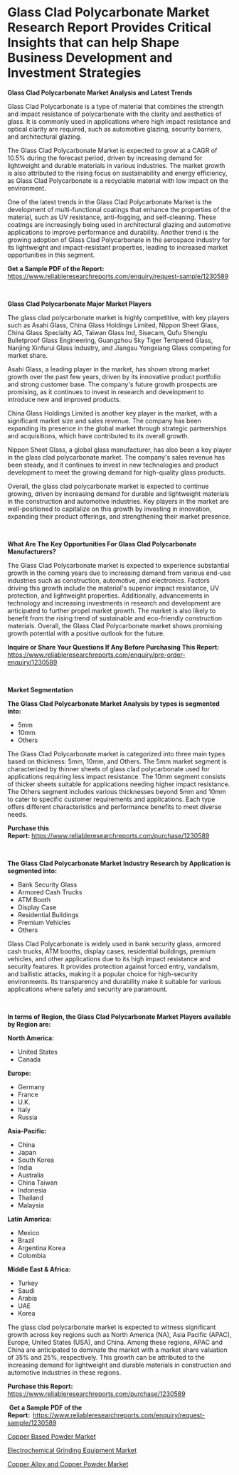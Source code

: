 <p><h1>Glass Clad Polycarbonate Market Research Report Provides Critical Insights that can help Shape Business Development and Investment Strategies</h1></p><p><strong>Glass Clad Polycarbonate Market Analysis and Latest Trends</strong></p>
<p><p>Glass Clad Polycarbonate is a type of material that combines the strength and impact resistance of polycarbonate with the clarity and aesthetics of glass. It is commonly used in applications where high impact resistance and optical clarity are required, such as automotive glazing, security barriers, and architectural glazing.</p><p>The Glass Clad Polycarbonate Market is expected to grow at a CAGR of 10.5% during the forecast period, driven by increasing demand for lightweight and durable materials in various industries. The market growth is also attributed to the rising focus on sustainability and energy efficiency, as Glass Clad Polycarbonate is a recyclable material with low impact on the environment.</p><p>One of the latest trends in the Glass Clad Polycarbonate Market is the development of multi-functional coatings that enhance the properties of the material, such as UV resistance, anti-fogging, and self-cleaning. These coatings are increasingly being used in architectural glazing and automotive applications to improve performance and durability. Another trend is the growing adoption of Glass Clad Polycarbonate in the aerospace industry for its lightweight and impact-resistant properties, leading to increased market opportunities in this segment.</p></p>
<p><strong>Get a Sample PDF of the Report:&nbsp;</strong> <a href="https://www.reliableresearchreports.com/enquiry/request-sample/1230589">https://www.reliableresearchreports.com/enquiry/request-sample/1230589</a></p>
<p>&nbsp;</p>
<p><strong>Glass Clad Polycarbonate Major Market Players</strong></p>
<p><p>The glass clad polycarbonate market is highly competitive, with key players such as Asahi Glass, China Glass Holdings Limited, Nippon Sheet Glass, China Glass Specialty AG, Taiwan Glass Ind, Sisecam, Qufu Shenglu Bulletproof Glass Engineering, Guangzhou Sky Tiger Tempered Glass, Nanjing Xinfurui Glass Industry, and Jiangsu Yongxiang Glass competing for market share.</p><p>Asahi Glass, a leading player in the market, has shown strong market growth over the past few years, driven by its innovative product portfolio and strong customer base. The company's future growth prospects are promising, as it continues to invest in research and development to introduce new and improved products.</p><p>China Glass Holdings Limited is another key player in the market, with a significant market size and sales revenue. The company has been expanding its presence in the global market through strategic partnerships and acquisitions, which have contributed to its overall growth.</p><p>Nippon Sheet Glass, a global glass manufacturer, has also been a key player in the glass clad polycarbonate market. The company's sales revenue has been steady, and it continues to invest in new technologies and product development to meet the growing demand for high-quality glass products.</p><p>Overall, the glass clad polycarbonate market is expected to continue growing, driven by increasing demand for durable and lightweight materials in the construction and automotive industries. Key players in the market are well-positioned to capitalize on this growth by investing in innovation, expanding their product offerings, and strengthening their market presence.</p></p>
<p>&nbsp;</p>
<p><strong>What Are The Key Opportunities For Glass Clad Polycarbonate Manufacturers?</strong></p>
<p><p>The Glass Clad Polycarbonate market is expected to experience substantial growth in the coming years due to increasing demand from various end-use industries such as construction, automotive, and electronics. Factors driving this growth include the material's superior impact resistance, UV protection, and lightweight properties. Additionally, advancements in technology and increasing investments in research and development are anticipated to further propel market growth. The market is also likely to benefit from the rising trend of sustainable and eco-friendly construction materials. Overall, the Glass Clad Polycarbonate market shows promising growth potential with a positive outlook for the future.</p></p>
<p><strong>Inquire or Share Your Questions If Any Before Purchasing This Report:</strong> <a href="https://www.reliableresearchreports.com/enquiry/pre-order-enquiry/1230589">https://www.reliableresearchreports.com/enquiry/pre-order-enquiry/1230589</a></p>
<p>&nbsp;</p>
<p><strong>Market Segmentation</strong></p>
<p><strong>The Glass Clad Polycarbonate Market Analysis by types is segmented into:</strong></p>
<p><ul><li>5mm</li><li>10mm</li><li>Others</li></ul></p>
<p><p>The Glass Clad Polycarbonate market is categorized into three main types based on thickness: 5mm, 10mm, and Others. The 5mm market segment is characterized by thinner sheets of glass clad polycarbonate used for applications requiring less impact resistance. The 10mm segment consists of thicker sheets suitable for applications needing higher impact resistance. The Others segment includes various thicknesses beyond 5mm and 10mm to cater to specific customer requirements and applications. Each type offers different characteristics and performance benefits to meet diverse needs.</p></p>
<p><strong>Purchase this Report:&nbsp;</strong><a href="https://www.reliableresearchreports.com/purchase/1230589">https://www.reliableresearchreports.com/purchase/1230589</a></p>
<p>&nbsp;</p>
<p><strong>The Glass Clad Polycarbonate Market Industry Research by Application is segmented into:</strong></p>
<p><ul><li>Bank Security Glass</li><li>Armored Cash Trucks</li><li>ATM Booth</li><li>Display Case</li><li>Residential Buildings</li><li>Premium Vehicles</li><li>Others</li></ul></p>
<p><p>Glass Clad Polycarbonate is widely used in bank security glass, armored cash trucks, ATM booths, display cases, residential buildings, premium vehicles, and other applications due to its high impact resistance and security features. It provides protection against forced entry, vandalism, and ballistic attacks, making it a popular choice for high-security environments. Its transparency and durability make it suitable for various applications where safety and security are paramount.</p></p>
<p>&nbsp;</p>
<p><strong>In terms of Region, the Glass Clad Polycarbonate Market Players available by Region are:</strong></p>
<p>
    <p> <strong> North America: </strong>
        <ul>
            <li>United States</li>
            <li>Canada</li>
        </ul>
        </p> 
    <p> <strong> Europe: </strong>
        <ul>
            <li>Germany</li>
            <li>France</li>
            <li>U.K.</li>
            <li>Italy</li>
            <li>Russia</li>
        </ul>
        </p> 
    <p> <strong> Asia-Pacific: </strong>
        <ul>
            <li>China</li>
            <li>Japan</li>
            <li>South Korea</li>
            <li>India</li>
            <li>Australia</li>
            <li>China Taiwan</li>
            <li>Indonesia</li>
            <li>Thailand</li>
            <li>Malaysia</li>
        </ul>
        </p> 
    <p> <strong> Latin America: </strong>
        <ul>
            <li>Mexico</li>
            <li>Brazil</li>
            <li>Argentina Korea</li>
            <li>Colombia</li>
        </ul>
        </p> 
    <p> <strong> Middle East & Africa: </strong>
        <ul>
            <li>Turkey</li>
            <li>Saudi</li>
            <li>Arabia</li>
            <li>UAE</li>
            <li>Korea</li>
        </ul>
    </p>
    </p>
<p><p>The glass clad polycarbonate market is expected to witness significant growth across key regions such as North America (NA), Asia Pacific (APAC), Europe, United States (USA), and China. Among these regions, APAC and China are anticipated to dominate the market with a market share valuation of 35% and 25%, respectively. This growth can be attributed to the increasing demand for lightweight and durable materials in construction and automotive industries in these regions.</p></p>
<p><strong>Purchase this Report: </strong><a href="https://www.reliableresearchreports.com/purchase/1230589">https://www.reliableresearchreports.com/purchase/1230589</a></p>
<p>&nbsp;<strong>Get a Sample PDF of the Report:&nbsp;&nbsp;</strong><a href="https://www.reliableresearchreports.com/enquiry/request-sample/1230589">https://www.reliableresearchreports.com/enquiry/request-sample/1230589</a></p>
<p><strong></strong></p>
<p><p><a href="https://view.publitas.com/reportprime-1/copper-based-powder-market-dynamics-2023-2030-also-about-its-market-trends-projections-and-opportunities/">Copper Based Powder Market</a></p><p><a href="https://view.publitas.com/reportprime-1/electrochemical-grinding-equipment-market-size-furnishes-valuable-information-encompassing-market-share-market-trends-and-projections-spanning-from-2023-to-2030/">Electrochemical Grinding Equipment Market</a></p><p><a href="https://view.publitas.com/reportprime-1/copper-alloy-and-copper-powder-market-offers-provide-insightful-data-for-the-time-period-from-2023-to-2030-and-also-provide-analysis-based-on-application-type-and-region/">Copper Alloy and Copper Powder Market</a></p></p>